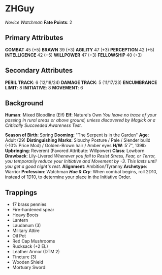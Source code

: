 # ZHGuy
*Novice Watchman*
**Fate Points**: 2
## Primary Attributes
**COMBAT** 45 (+5)
**BRAWN** 39 (+3)
**AGILITY** 47 (+3)
**PERCEPTION** 42 (+5)
**INTELLIGENCE** 42 (+5)
**WILLPOWER** 47 (+3)
**FELLOWSHIP** 40 (+3)

## Secondary Attributes
**PERIL TRACK**: 6 (12/18/24)
**DAMAGE TRACK**: 5 (11/17/23)
**ENCUMBRANCE LIMIT**: 8
**INITIATIVE**: 8
**MOVEMENT**: 6

## Background
**Human**: Mixed Bloodline (Elf)
**Elf**: Nature's Own
*You leave no trace of your passing in rural areas or above ground, unless discovered by Magick or a Critically Succeeded Awareness Test.*

**Season of Birth**: Spring
**Dooming**: "The Serpent is in the Garden"
**Age**: Adult (29)
**Distinguishing Marks**: Slouchy Posture / Pale / Slender build (-10% Price Mod) / Golden-Brown hair / Amber eyes
**H/W**: 5'7", 139lb
**Upbringing**: Reverent (Favored Attribute: Willpower)
**Class**: Lowborn
**Drawback**: Lily-Livered
*Whenever you fail to Resist Stress, Fear, or Terror, you temporarily reduce your Initiative and Movement by -3.  This lasts until you get a good night's rest.*
**Alignment**: Ambition/Tyranny
**Archetype**: Warrior
**Profession**: Watchman
***Hue & Cry***:  When combat begins, roll 2D10, instead of 1D10, to determine your place in the Initiative Order.

## Trappings
- 17 brass pennies
- Fire-hardened spear
- Heavy Boots
- Lantern
- Laudanum (3)
- Military Attire
- Oil Pot
- Red Cap Mushrooms
- Rucksack (+2 EL)
- Leather Armor (DTM 2)
- Tincture (3)
- Wooden Shield
- Mortuary Sword